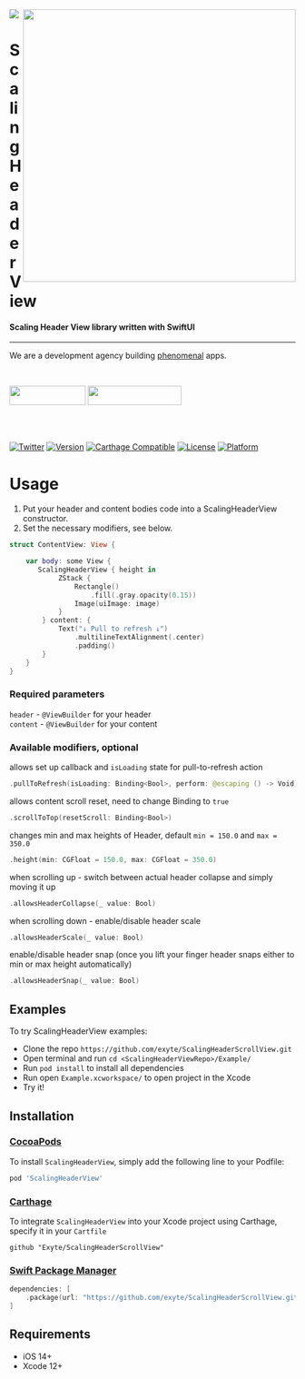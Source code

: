 <img src="https://github.com/exyte/ScalingHeaderScrollView/blob/master/Assets/header.png">
<img align="right" src="https://raw.githubusercontent.com/exyte/ScalingHeaderScrollView/master/Assets/demo.gif" width="480" />

<p><h1 align="left">Scaling Header View</h1></p>

<p><h4>Scaling Header View library written with SwiftUI</h4></p>

___

<p> We are a development agency building
  <a href="https://clutch.co/profile/exyte#review-731233?utm_medium=referral&utm_source=github.com&utm_campaign=phenomenal_to_clutch">phenomenal</a> apps.</p>

</br>

<a href="https://exyte.com/contacts"><img src="https://i.imgur.com/vGjsQPt.png" width="134" height="34"></a> <a href="https://twitter.com/exyteHQ"><img src="https://i.imgur.com/DngwSn1.png" width="165" height="34"></a>

</br></br>

[![Twitter](https://img.shields.io/badge/Twitter-@exyteHQ-blue.svg?style=flat)](http://twitter.com/exyteHQ)
[![Version](https://img.shields.io/cocoapods/v/ScalingHeaderScrollView.svg?style=flat)](http://cocoapods.org/pods/ScalingHeaderScrollView)
[![Carthage Compatible](https://img.shields.io/badge/Carthage-compatible-0473B3.svg?style=flat)](https://github.com/Carthage/Carthage)
[![License](https://img.shields.io/cocoapods/l/ScalingHeaderScrollView.svg?style=flat)](http://cocoapods.org/pods/ScalingHeaderScrollView)
[![Platform](https://img.shields.io/cocoapods/p/ScalingHeaderScrollView.svg?style=flat)](http://cocoapods.org/pods/ScalingHeaderScrollView)

# Usage
1. Put your header and content bodies code into a ScalingHeaderView constructor.
2. Set the necessary modifiers, see below.
```swift
struct ContentView: View {

    var body: some View {
       ScalingHeaderView { height in
            ZStack {
                Rectangle()
                    .fill(.gray.opacity(0.15))
                Image(uiImage: image)
            }
        } content: {
            Text("↓ Pull to refresh ↓")
                .multilineTextAlignment(.center)
                .padding()
        }
    }
}
```

### Required parameters 
`header` - `@ViewBuilder` for your header  
`content` - `@ViewBuilder` for your content  

### Available modifiers, optional  
allows set up callback and `isLoading` state for pull-to-refresh action  
```swift
.pullToRefresh(isLoading: Binding<Bool>, perform: @escaping () -> Void)
```
 allows content scroll reset, need to change Binding to `true`  
```swift
.scrollToTop(resetScroll: Binding<Bool>)
```
 changes min and max heights of Header, default `min = 150.0` and `max = 350.0`  
```swift
.height(min: CGFloat = 150.0, max: CGFloat = 350.0)
```
when scrolling up - switch between actual header collapse and simply moving it up  
```swift
.allowsHeaderCollapse(_ value: Bool)
```
when scrolling down - enable/disable header scale    
```swift
.allowsHeaderScale(_ value: Bool)
```
enable/disable header snap (once you lift your finger header snaps either to min or max height automatically)     
```swift
.allowsHeaderSnap(_ value: Bool)
```

## Examples

To try ScalingHeaderView examples:
- Clone the repo `https://github.com/exyte/ScalingHeaderScrollView.git`
- Open terminal and run `cd <ScalingHeaderViewRepo>/Example/`
- Run `pod install` to install all dependencies
- Run open `Example.xcworkspace/` to open project in the Xcode
- Try it!

## Installation

### [CocoaPods](http://cocoapods.org)

To install `ScalingHeaderView`, simply add the following line to your Podfile:

```ruby
pod 'ScalingHeaderView'
```

### [Carthage](http://github.com/Carthage/Carthage)

To integrate `ScalingHeaderView` into your Xcode project using Carthage, specify it in your `Cartfile`

```ogdl
github "Exyte/ScalingHeaderScrollView"
```

### [Swift Package Manager](https://swift.org/package-manager/)

```swift
dependencies: [
    .package(url: "https://github.com/exyte/ScalingHeaderScrollView.git", from: "1.0.0")
]
```

## Requirements

* iOS 14+
* Xcode 12+ 
